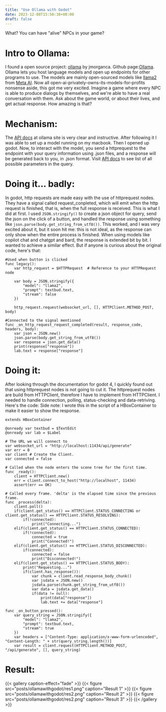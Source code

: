 ```yaml
---
title: "Use Ollama with Godot"
date: 2023-12-08T15:50:38+08:00
draft: false
---
```


What? You can have "alive" NPCs in your game?
<!--more-->

# Intro to Ollama:
I found a open source project: [ollama](https://ollama.ai/) by jmorganca. Github page:[Ollama](https://github.com/jmorganca/ollama). Ollama lets you host language models and open up endpoints for other programs to use. The models are mainly open-sourced models like [llama2](https://ai.meta.com/llama/) from [Meta AI](https://ai.meta.com/). Now all open-ai-privately-owns-its-models-for-profits nonsense aside, this got me very excited. Imagine a game where every NPC is able to produce dialogs by themselves, and we're able to have a real conversation with them. Ask about the game world, or about their lives, and get actual response. How amazing is that?

# Mechanism:
The [API docs](https://github.com/jmorganca/ollama/blob/main/docs/api.md) at ollama site is very clear and instructive. After following it I was able to set up a model running on my macbook. Then I opened up godot. Now, to interact with the model, you send a httprequest to the endpoint with your query information using .json files, and a response will be generated back to you, in .json format. Visit [API docs](https://github.com/jmorganca/ollama/blob/main/docs/api.md) to see list of all possible parameters in the query. 

# Doing it... badly:
In godot, http requests are made easy with the use of httprequest nodes. They have a signal called request_conpleted, which will emit when the http request is finished, that is, when the full response is received. This is what I did at first. I used `JSON.stringify()` to create a json object for query, send the json on the click of a button, and handled the response using something like `json.parse(body.get_string_from_utf8())`. This worked, and I was very excited about it, but it soon hit me: this is not ideal, as the response can only show when the entire process is finished. When using models like copilot chat and chatgpt and bard, the response is extended bit by bit. I wanted to achieve a similar effect. But if anyone is curious about the original code, here's that:
```
#Used when button is clicked
func legacy():
	var http_request = $HTTPRequest  # Reference to your HTTPRequest node

	var body = JSON.stringify({
		"model": "llama2",
		"prompt": textbud.text,
		"stream": false
	})
	
	http_request.request(websocket_url, [], HTTPClient.METHOD_POST, body)

#Connected to the signal mentioned
func _on_http_request_request_completed(result, response_code, headers, body):
	var json = JSON.new()
	json.parse(body.get_string_from_utf8())
	var response = json.get_data()
	print(response["response"])
	lab.text = response["response"]
```

# Doing it:
After looking through the documentation for godot 4, I quickly found out that using httprequest nodes is not going to cut it. The httprequest nodes are build from HTTPClient, therefore I have to implement from HTTPClient. I needed to handle connection, polling, status-checking and data-retriving. Here's the code:
Side note: I wrote this in the script of a HBoxContainer to make it easier to show the response.
```
extends HBoxContainer

@onready var textbud = $TextEdit
@onready var lab = $Label

# The URL we will connect to
var websocket_url = "http://localhost:11434/api/generate"
var err = 0
var client # Create the Client.
var connected = false

# Called when the node enters the scene tree for the first time.
func _ready():
	client = HTTPClient.new()
	err = client.connect_to_host("http://localhost", 11434)
	assert(err == OK)

# Called every frame. 'delta' is the elapsed time since the previous frame.
func _process(delta):
	client.poll()
	if(client.get_status() == HTTPClient.STATUS_CONNECTING or client.get_status() == HTTPClient.STATUS_RESOLVING):
		if(!connected):
			print("Connecting...")
	elif(client.get_status() == HTTPClient.STATUS_CONNECTED):
		if(!connected):
			connected = true
			print("Connected!")
	elif(client.get_status() == HTTPClient.STATUS_DISCONNECTED):
		if(connected):
			connected = false
			print("Disconnected!")
	elif(client.get_status() == HTTPClient.STATUS_BODY):
		print("Requesting...")
		if(client.has_response()):
			var chunk = client.read_response_body_chunk()
			var jsdata = JSON.new()
			jsdata.parse(chunk.get_string_from_utf8())
			var data = jsdata.get_data()
			if(data != null):
				print(data["response"])
				lab.text += data["response"]

func _on_button_pressed():
	var query_string = JSON.stringify({
		"model": "llama2",
		"prompt": textbud.text,
		"stream": true
	})
	var headers = ["Content-Type: application/x-www-form-urlencoded", "Content-Length: " + str(query_string.length())]
	var result = client.request(HTTPClient.METHOD_POST, "/api/generate", [], query_string)
```

# Result:
{{< gallery caption-effect="fade" >}}
    {{< figure src="posts/ollamawithgodot/res1.png" caption="Result 1" >}}
    {{< figure src="posts/ollamawithgodot/res2.png" caption="Result 2" >}}
    {{< figure src="posts/ollamawithgodot/res2.png" caption="Result 3" >}}
{{< /gallery >}}
